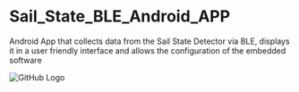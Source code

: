 # Sail_State_BLE_Android_APP
Android App that collects data from the Sail State Detector via BLE, displays it in a user friendly interface and allows the configuration of the embedded software

![GitHub Logo]([https://example.com/path/to/your/image.jpg](https://github.com/RamiMarzougui/Sail_State_BLE_Android_APP/blob/main/images/Screenshot_20240218-141125_S2S%20Connect.jpg?raw=true)https://github.com/RamiMarzougui/Sail_State_BLE_Android_APP/blob/main/images/Screenshot_20240218-141125_S2S%20Connect.jpg?raw=true)
